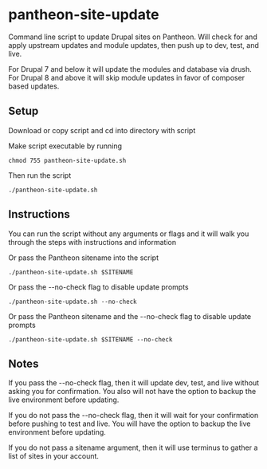 # pantheon-site-update
Command line script to update Drupal sites on Pantheon. Will check for and apply upstream updates and module updates, then push up to dev, test, and live.

For Drupal 7 and below it will update the modules and database via drush. For Drupal 8 and above it will skip module updates in favor of composer based updates.

## Setup
Download or copy script and cd into directory with script

Make script executable by running 

``chmod 755 pantheon-site-update.sh``

Then run the script

``./pantheon-site-update.sh``

## Instructions
You can run the script without any arguments or flags and it will walk you through the steps with instructions and information

Or pass the Pantheon sitename into the script

``./pantheon-site-update.sh $SITENAME``

Or pass the --no-check flag to disable update prompts

``./pantheon-site-update.sh --no-check``

Or pass the Pantheon sitename and the --no-check flag to disable update prompts

``./pantheon-site-update.sh $SITENAME --no-check``


## Notes
If you pass the --no-check flag, then it will update dev, test, and live without asking you for confirmation. You also will not have the option to backup the live environment before updating.

If you do not pass the --no-check flag, then it will wait for your confirmation before pushing to test and live. You will have the option to backup the live environment before updating.

If you do not pass a sitename argument, then it will use terminus to gather a list of sites in your account.